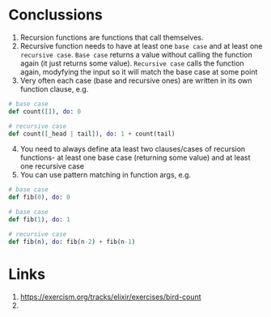 # Conclussions
1. Recursion functions are functions that call themselves.
2. Recursive function needs to have at least one `base case` and at least one `recursive case`. `Base case` returns a value without calling the function again (it just returns some value). `Recursive case` calls the function again, modyfying the input so it will match the base case at some point
3. Very often each case (base and recursive ones) are written in its own function clause, e.g.
```elixir
# base case
def count([]), do: 0

# recursive case
def count([_head | tail]), do: 1 + count(tail)
```
4. You need to always define ata least two clauses/cases of recursion functions- at least one base case (returning some value) and at least one recursive case
5. You can use pattern matching in function args, e.g.
```elixir
# base case
def fib(0), do: 0

# base case
def fib(1), do: 1

# recursive case
def fib(n), do: fib(n-2) + fib(n-1)
```

# Links
1. https://exercism.org/tracks/elixir/exercises/bird-count
2. 






